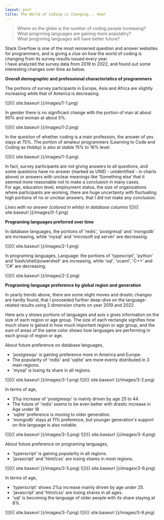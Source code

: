 ```yaml
---
layout: post
title: The World of Coding is Changing... How?
---
```


> Where on the globe is the number of coding people increasing?  
> What progrming languages are gaining more populatiry?  
> What progrming languages will have better future?  

Stack Overflow is one of the most renowned question and answer websites for programmers, and is giving a clue on how the world of coding is changing from its survey results issued every year.  
I have analyzed the survey data from 2019 to 2022, and found out some interesting changes over time as below. 

**Overall demographic and professional characteristics of programmers**  

The portions of survey participants in Europe, Asia and Africa are slightly increasing while that of America is decreasing.  

![]({{ site.baseurl }}/images/1-1.png)

In gender there is no significant change with the portion of man at about 90% and woman at about 5%.  

![]({{ site.baseurl }}/images/1-2.png)

In the question of whether coding is a main profession, the answer of yes stays at 75%. The portion of amateur programmers (Learning to Code and Coding as Hobby) is also at stable 15% to 16% level.

![]({{ site.baseurl }}/images/1-3.png)

In fact, survey participants are not giving answers to all questions, and some questions have no answer (marked as UNID - unidentified - in charts above) or answers with unclear meanings like ‘Something else’ that it seemed more reasonable not to make a conclusion in many cases.  
For age, education level, employment status, the size of organizations where participants are working, there are huge uncertainty with fluctuating high portions of no or unclear answers, that I did not make any conclusion.  

*Lines with no answer (colored in white) in database columns*
![]({{ site.baseurl }}/images/0-1.png)

**Programing languages preferred over time**  

In database languages, the portions of 'redis', 'postgresql' and 'mongodb' are increasing, while 'mysql' and 'microsoft sql server' are decreasing.

![]({{ site.baseurl }}/images/2-1.png)

In programing languages, Language: the portions of 'typescript', 'python' and 'bash/shell/powershell'  are increasing, while 'sql', 'ocaml', 'C++' and 'C#' are  decreasing.

![]({{ site.baseurl }}/images/2-2.png)

**Programing language preference by global region and generation**  

In yearly trends above, there are some slight moves and drastic changes are hardly found, that I proceeded further deep-dive on the language-related results using 2 dimension charts on year 2019 and 2022.  

Here axis y shows portions of languages and axis x gives information on the size of each region or age group. The size of each rectangle signifies how much share is gained in how much important region or age group, and the sum of areas of the same color shows how languages are performing in each group of region or age.

About future preference on database languages, 
* ’postgresqu' is gaining preference more in America and Europe.  
* The popularity of 'redis' and 'sqlite' are more evenly distributed in 3 main regions.  
* 'mysql' is losing its share in all regions.  

![]({{ site.baseurl }}/images/3-1.png)
![]({{ site.baseurl }}/images/3-2.png)

In terms of age,  
* 3%p increase of 'postgresqu' is mainly driven by age 25 to 44.    
* The future of 'redis' seems to be even better with drastic increase in Age under 18
* 'sqlite' preference is moving to older generation.    
* 'mongodb' stays at 11% preference, but younger generation's support on this language is also notable.  

![]({{ site.baseurl }}/images/3-3.png)
![]({{ site.baseurl }}/images/3-4.png)

About future preference on programing languages, 
* 'typerscript' is gaining popularity in all regions.    
* ‘javascript' and 'html/css' are losing shares in most regions. 

![]({{ site.baseurl }}/images/3-5.png)
![]({{ site.baseurl }}/images/3-6.png)

In terms of age,    
* 'typerscript' shows 2%p increase mainly driven by age under 25.   
* 'javascript' and 'html/css' are losing shares in all ages.  
* 'sql' is becoming the language of older people with its share staying at 8%.

![]({{ site.baseurl }}/images/3-7.png)
![]({{ site.baseurl }}/images/3-8.png)
